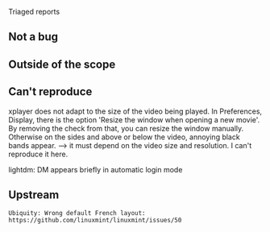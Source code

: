 Triaged reports

Not a bug
---------


Outside of the scope
--------------------


Can't reproduce
---------------
  xplayer does not adapt to the size of the video being played. In Preferences, Display, there is the option 'Resize the window when opening a new movie'. By removing the check from that, you can resize the window manually. Otherwise on the sides and above or below the video, annoying black bands appear. --> it must depend on the video size and resolution. I can't reproduce it here.

lightdm:
  DM appears briefly in automatic login mode

Upstream
--------
    Ubiquity: Wrong default French layout: https://github.com/linuxmint/linuxmint/issues/50

